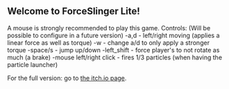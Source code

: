 ## Welcome to ForceSlinger Lite!

A mouse is strongly recommended to play this game.
Controls: (Will be possible to configure in a future version)
-a,d - left/right moving (applies a linear force as well as torque)
-w - change a/d to only apply a stronger torque
-space/s - jump up/down
-left_shift - force player's to not rotate as much (a brake)
-mouse left/right click - fires 1/3 particles (when having the particle launcher)

For the full version: go to [the itch.io page](https://lammarco.itch.io/forceslinger).
